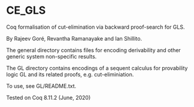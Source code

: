 # CE_GLS
Coq formalisation of cut-elimination via backward proof-search for GLS.

By Rajeev Goré, Revantha Ramanayake and Ian Shillito.

The general directory contains files for encoding derivability and other generic system non-specific results.

The GL directory contains encodings of a sequent calculus for provability logic GL and its related proofs, e.g. cut-eliminiation.

To use, see GL/README.txt.

Tested on Coq 8.11.2 (June, 2020)
